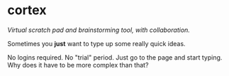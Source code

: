 cortex
======

*Virtual scratch pad and brainstorming tool, with collaboration.*

Sometimes you **just** want to type up some really quick ideas.

No logins required. No "trial" period. Just go to the page and start typing. Why does it have to be more complex than that?
